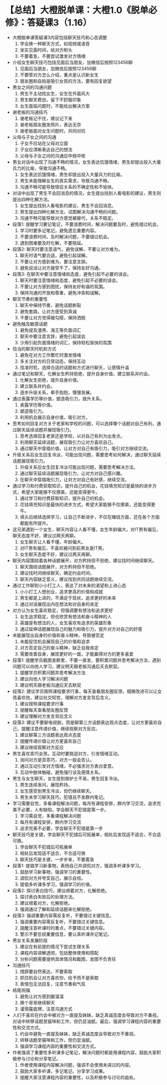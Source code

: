 # 【总结】大橙脱单课：大橙1.0《脱单必修》：答疑课3（1.16）

-   大橙脱单课答疑课3内容包括聊天技巧和心态调整
    1.  学会换一种聊天方式，如视频或语音
    2.  坐实见面时间，给对方盼头
    3.  不要着急，不要尝试激发对方情绪
-   介绍女生聊天技巧包括见面后当朋友，加微信后按照123456聊
    1.  见面后当朋友，加微信后按照123456聊
    2.  不要管对方怎么介绍，重点是认识新女生
    3.  朋友圈和自拍是吸引女孩的方法，要有回复欲望
-   男女之间的沟通问题
    1.  男生不主动找女生，女生在外面风大
    2.  男生聊天费劲，留下不舒服印象
    3.  女生面临问题时，不能给出解决方案
-   谢老板的沟通技巧
    1.  谢老板记不住，建议记下来
    2.  谢老板朋友圈发照片，表达无奈
    3.  谢老板面对女生问题时，共同对抗
-   父母与子女之间的沟通
    1.  子女不应站在父母对立面
    2.  子女应清晰表达自己的想法
    3.  父母与子女之间的沟通应中规中矩
-   男女对话中出现了沟通不畅的情况，女生表达饥饿情绪，男生却提出投入大量兵力的比喻，导致沟通不畅。
    1.  女生表达饥饿情绪，男生却提出投入大量兵力的比喻。
    2.  男生未能理解女生的真实需求，导致沟通不畅。
    3.  沟通不畅可能导致情侣关系的不确定性和不愉快。
-   对话中出现了男生不会回消息的情况，女生提出找别人看电影的建议，男生则提出四种化解方法。
    1.  女生提出找别人看电影的建议，男生不会回消息。
    2.  男生提出四种化解方法，试图解决沟通不畅的问题。
    3.  沟通不畅可能导致对方感觉被替代，关系不稳定。
-   段落1: 提醒学习要记笔记，不要浪费时间，解决问题要及时，避免错过机会。
    1.  学习时要多记笔记，避免遗忘重要内容。
    2.  不要浪费时间，及时解决问题，不要错过机会。
    3.  遇到困难要及时化解，不要拖延。
-   段落2: 聊天时要注意语气，避免误解，不要让对方难为。
    1.  聊天时语气要合适，避免引起误解。
    2.  不要让对方感到难为，要注意言辞。
    3.  避免说话让对方接受不了，保持友好沟通。
-   段落3: 在聊天中要注意情绪和态度，避免引起不必要的误会。
    1.  聊天时要注意情绪和态度，避免引起不必要的误会。
    2.  不要让对方感到困扰，保持友好和谐的氛围。
    3.  保持沟通的开放和尊重，避免冲突和误解。
-   聊天节奏的重要性
    1.  聊天中保持节奏，避免话题断裂
    2.  避免套路，让对方感受到真诚
    3.  不要让对方觉得被勾搭，保持洒脱
-   避免触及敏感话题
    1.  避免提及渣男、海王等负面词汇
    2.  聊天中要注意言辞，避免引起误会
    3.  少用引起负面情绪的词汇，保持轻松愉快的氛围
-   恰当的聊天时机和方式
    1.  避免在对方工作繁忙时激发情绪
    2.  多关注对方的日常动态，保持互动
    3.  找准时机，选择合适的话题和方式进行聊天，让感情升温
-   通过笔记和聊天，化解女生矜持拒绝，提升自身价值，建立联系并约会。
    1.  化解女生拒绝，提升自身价值。
    2.  建立联系并约会。
    3.  逐步升级关系，牵手抱抱，慢慢发展。
-   通过表露学历等价值，塑造吸引力，提升关系。
    1.  表露学历等价值。
    2.  塑造吸引力。
    3.  利用机会展示自身价值，吸引对方。
-   思考如何回复对方关于老家和学校的问题，可以选择哪个话题对自己有利，通过聊天延续话题并展现吸引力。
    1.  思考选择回复老家还是学校，以对自己有利为出发点。
    2.  利用聊天延续话题，展现吸引力让对方喜欢自己。
    3.  通过聊天中穿插价值，让对方对自己有吸引力，吸引对方继续交流。
-   升级关系后女生回复冷淡，可能出现问题，需要思考如何解决，通过聊天延续话题展现吸引力。
    1.  升级关系后女生回复冷淡可能出现问题，需要思考解决方法。
    2.  通过聊天延续话题展现吸引力，让对方对自己感兴趣。
    3.  在聊天中穿插吸引力，让对方对自己有好感，继续交流。
-   通过学习和付费获取知识，提升自己的机会，花钱填充知识是最快的进步方式，希望大家能够不仅撩美，还能变得更牛。
    1.  通过学习和付费获取知识，提升自己的机会。
    2.  花钱填充知识是最快的进步方式，希望大家能够不仅撩美，还能变得更牛。
    3.  填头后继续选择学习，让自己不断进步，不仅在赚钱方面，还在各个方面都能有所提升。
-   这兄弟遇到一个女生，聊天内容让人看不懂，女生年龄偏大，对IT男有偏见，聊天态度不好，建议过两天再聊。
    1.  女生聊天让人看不懂，年龄偏大。
    2.  对IT男有偏见，不喜欢被问到前男友是IT男。
    3.  女生聊天态度不好，建议过两天再聊。
-   聊天内容围绕着各种话题展开，对方矜持但不拒绝，建议找时间继续聊天。
    1.  聊天围绕话题展开，对方矜持但不拒绝。
    2.  建议找时间继续聊天，确定约会时间。
    3.  聊天内容缺乏意义，建议找到共同话题继续交流。
-   通过工作聊到小小打工人，表达了对未来的渴望和上进心态
    1.  小小打工人想创业，追求更高的价值和成就
    2.  男生都是上进的，不满足于现状，追求更好的未来
    3.  通过对话展现出内在想法和对自身的肯定
-   对方认为女生喜欢稳定，但强调要有想法和追求更好
    1.  女生追求稳定，但也欣赏有想法和奋斗精神的人
    2.  英雄是有想法的人，女生喜欢有追求的英雄形象
    3.  通过延伸话题展现自己的魅力和吸引力，提升对方对自己的好感
-   未能展现出自身的价值和奋斗精神，导致被否定
    1.  未能捉住机会展现自己的价值和追求
    2.  对方否定自己的奋斗精神，缺乏自我肯定
    3.  需要改善自身，展现更好的一面，才能赢得对方的更多喜爱
-   段落1: 提醒学员截图发群里，不要一直发，要积累问题并思考解决方法，遇到问题可以向他人学习，建议明天跟老板沟通后天去默契。
    1.  提醒学员积累问题并思考解决方法
    2.  建议向他人学习解决问题
    3.  建议明天跟老板沟通后天去默契
-   段落2: 建议学员按照课程要求行事，每天查看朋友圈反馈，细微改进可以让女孩喜欢他，建议社交知觉，理解对方发言背后含义。
    1.  建议按照课程要求行事
    2.  提醒每天查看朋友圈反馈
    3.  建议理解对方发言背后含义
-   段落3: 建议不要聊电视剧，而是聊第三方话题表达观点态度，让对方更喜欢自己，提醒注意传递价值，继续观察对方反应。
    1.  建议聊第三方话题表达观点态度
    2.  提醒传递价值让对方更喜欢自己
    3.  建议继续观察对方反应
-   男生喜欢乖巧女孩，互动时要挑逗对方，引发情绪互动。
    1.  询问对方是否乖巧，对方一般会否认。
    2.  通过互动引发对方情绪，不必强求对方表白爱意。
    3.  互动中肢体触碰，避免强行谈及感情关系。
-   男生与女生聊天，女生提到做护士不易，男生回复冷淡。
    1.  男生连续发问，展现矜持。
    2.  女生感受到男生冷淡，但仍继续聊天。
    3.  男生未学习聊天技巧，犯错且不发群内笔记。
-   学习需要自觉，多看课程解决问题，每月有课程安排，群内学习交流，追求完美不必要，人有缺陷，学会聊天不犯错是第一步。
    1.  学习需自觉，多看课程解决问题
    2.  每月有课程安排，群内学习交流
    3.  追求完美不必要，学会聊天不犯错是第一步
-   聊天技巧是关键，学会聊天不犯错后可拓展单，相处后发现适不适合，不合适可换。
    1.  学会聊天不犯错后可拓展单
    2.  相处后发现适不适合，不合适可换
    3.  聊天技巧是关键，一步步来，不要着急
-   段落1: 提倡学习新事物，表扬自己并调侃对方，强调多听课多学习。
    1.  鼓励学习新事物，强调学习的重要性。
    2.  调侃对方并夸奖自己，展示自信。
    3.  提倡多听课多学习，强调学习的价值。
-   段落2: 探讨表白技巧，建议顺着对方，化解拒绝。
    1.  探讨表白失败后的处理方法。
    2.  建议顺着对方，化解拒绝。
    3.  强调通过了解和延续话题来化解拒绝。
-   段落3: 强调重要内容需反复听，不要错过关键信息。
    1.  强调重要内容需反复听，不要错过关键信息。
    2.  提醒注意听课时的重点，不要错过关键内容。
    3.  警示不要忽视重要信息，要认真听课并记笔记。
-   男女关系发展阶段
    1.  建议在有前提的情况下尝试生理关系
    2.  课程内容讲解透彻，包括整体使用和搭配
    3.  分析问题需要提供具体情况和截图，发图不负责任
-   沟通技巧
    1.  措辞要自然表达，不要索取
    2.  抓住机会让对方喜欢你，给予而不是索取
    3.  表情包无法回复，注意节奏和气氛
-   结尾祝福
    1.  避免让对方感到酸溜溜
    2.  换个哥哥继续聊天
    3.  谨慎露底牌，注意沟通方式
-   人们不喜欢在约会中被对方一直提及妹妹，缺乏真诚态度会导致对方不重视。对话中转移话题至猫咪和工作，但仍显油腻。最后，强调学习课程内容的重要性和交流方式。
    1.  约会中避免一直提及妹妹，缺乏真诚态度会导致对方不重视。
    2.  转移话题至猫咪和工作，但仍显油腻。
    3.  强调学习课程内容的重要性和交流方式。
-   作者强调了重要性多听课多记笔记，解决问题时都是用课程内容，鼓励大家积极参与讨论和分享笔记。
    1.  作者使用课程内容解决问题，强调不会使用未讲过的内容。
    2.  鼓励大家多听课，多记笔记，分享学习成果。
    3.  提醒大家注意课程内容的重要性，以及积极参与讨论的益处。